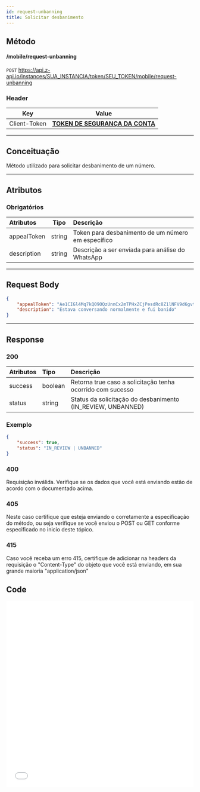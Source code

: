 ```yaml
---
id: request-unbanning
title: Solicitar desbanimento
---
```


## Método

#### /mobile/request-unbanning

`POST` https://api.z-api.io/instances/SUA_INSTANCIA/token/SEU_TOKEN/mobile/request-unbanning

### Header

|      Key       |            Value            |
| :------------: |     :-----------------:     |
|  Client-Token  | **[TOKEN DE SEGURANÇA DA CONTA](../security/client-token)** |
---

## Conceituação

Método utilizado para solicitar desbanimento de um número.

---

## Atributos

### Obrigatórios

| Atributos | Tipo | Descrição |
| :-- | :-: | :-- |
| appealToken | string | Token para desbanimento de um número em específico |
| description | string | Descrição a ser enviada para análise do WhatsApp   |

---

## Request Body

```json
{
    "appealToken": "Ae1CIGl4Mq7kQ09OQzUnnCx2mTPHxZCjPesdRc8Z1lNFV9d6gvtd5LDW0r7ukVAgtMOP2AxckQM6QeyVp7bL0RbbVac6GQUtMd4tYAZsPOwSIQKlVIoTZs2akgcRd-jvhLKh32roOd0KFPg7hAaYURpIuDXhkaZ_gLJLhmzADNp3lxUNdsIg10q92w",
    "description": "Estava conversando normalmente e fui banido"
}
```

---

## Response

### 200

| Atributos   | Tipo     | Descrição |
| :--------   | :------  | :-------- |
| success     | boolean  | Retorna true caso a solicitação tenha ocorrido com sucesso |
| status      | string   | Status da solicitação do desbanimento (IN_REVIEW, UNBANNED) |

### Exemplo

```json
{
    "success": true,
    "status": "IN_REVIEW | UNBANNED"
}
```

### 400

Requisição inválida. Verifique se os dados que você está enviando estão de acordo com o documentado acima.

### 405

Neste caso certifique que esteja enviando o corretamente a especificação do método, ou seja verifique se você enviou o POST ou GET conforme especificado no inicio deste tópico.

### 415

Caso você receba um erro 415, certifique de adicionar na headers da requisição o "Content-Type" do objeto que você está enviando, em sua grande maioria "application/json"


## Code

<iframe src="//api.apiembed.com/?source=https://raw.githubusercontent.com/Z-API/z-api-docs/main/json-examples/request-unbanning.json&targets=all" frameborder="0" scrolling="no" width="100%" height="500px" seamless></iframe>
